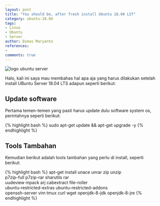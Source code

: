```yaml
---
layout: post
title: "You should be, after fresh install Ubuntu 18.04 LST"
category: ubuntu-18.04
tags: 
- Linux
- Ubuntu
- Server
author: Dimas Maryanto
references:
- 
comments: true
---
```


![logo ubuntu server]({{site.baseurl}}/assets/img/posts/ubuntu-server-18.04/images.jpeg)

Halo, kali ini saya mau membahas hal apa aja yang harus dilakukan setelah install UBuntu Server 18.04 LTS adapun seperti berikut:

<!--more-->

## Update software

Pertama temen-temen yang pasti harus update dulu software system os, perintahnya seperti berikut:

{% highlight bash %}
sudo apt-get update && apt-get upgrade -y
{% endhighlight %}

## Tools Tambahan

Kemudian berikut adalah tools tambahan yang perlu di install, seperti berikut:

{% highlight bash %}
apt-get install unace unrar zip unzip \
p7zip-full p7zip-rar sharutils rar \
uudeview mpack arj cabextract file-roller \
ubuntu-restricted-extras ubuntu-restricted-addons \
openssh-server vim tmux curl wget openjdk-8-jdk openjdk-8-jre
{% endhighlight %}



